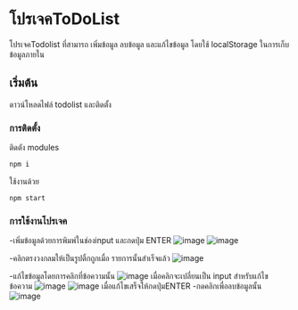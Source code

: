 # โปรเจคToDoList

โปรเจคTodolist ที่สามารถ เพิ่มข้อมูล ลบข้อมูล และแก้ไขข้อมูล โดยใช้ localStorage ในการเก็บข้อมูลภายใน

## เริ่มต้น

ดาวน์โหลดไฟล์ todolist และติดตั้ง

### การติดตั้ง
ติดตัง modules
```bash
npm i
```
ใช้งานด้วย
```bash
npm start

``` 

### การใช้งานโปรเจค
-เพิ่มข้อมูลด้วยการพิมพ์ในช่องinput และกดปุ่ม ENTER
![image](https://github.com/NiLoBol/todolist/assets/82454830/f09f47ec-e862-4ee2-91d0-fc08d870dadc)
![image](https://github.com/NiLoBol/todolist/assets/82454830/1194cf85-5b48-49b8-b0e8-8fabf437801c)

-คลิกตรงวงกลมให้เป็นรูปติ้กถูกเมื่อ รายการนั้นสำเร็จแล้ว
![image](https://github.com/NiLoBol/todolist/assets/82454830/e82e48fd-fb97-49f8-8b93-65468e1a9385)

-แก้ไขข้อมูลโดยการคลิกที่ข้อความนั้น 
![image](https://github.com/NiLoBol/todolist/assets/82454830/17f84539-3fc7-487c-b2be-49c978e1af0a)
  เมื่อคลิกจะเปลี่ยนเป็น input สำหรับแก้ไขข้อความ
  ![image](https://github.com/NiLoBol/todolist/assets/82454830/3c01eb29-d715-44e0-92e0-6480ac5ba94b)
  ![image](https://github.com/NiLoBol/todolist/assets/82454830/8cd76e48-3e40-450a-96af-462552c50e6c)
  เมื่อแก้ไขเสร็จให้กดปุ่มENTER 
-กดคลิกเพื่อลบข้อมูลนั้น
  ![image](https://github.com/NiLoBol/todolist/assets/82454830/609030bb-9332-4460-beac-c6983927dcee)
